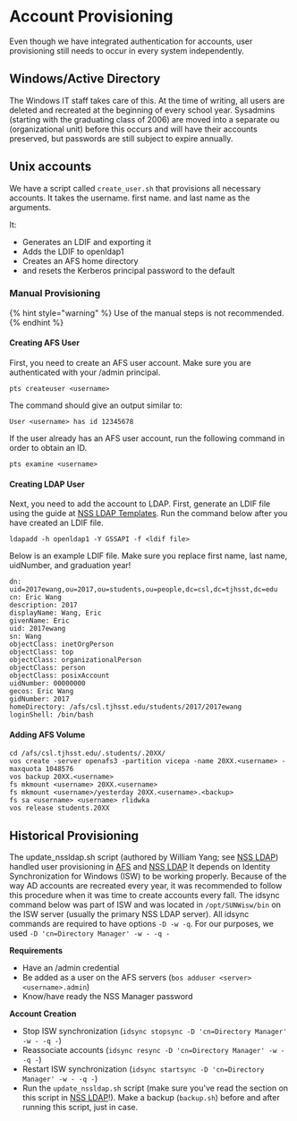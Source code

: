 # Account Provisioning

Even though we have integrated authentication for accounts, user provisioning still needs to occur in every system independently.

## Windows/Active Directory

The Windows IT staff takes care of this. At the time of writing, all users are deleted and recreated at the beginning of every school year. Sysadmins \(starting with the graduating class of 2006\) are moved into a separate ou \(organizational unit\) before this occurs and will have their accounts preserved, but passwords are still subject to expire annually.

## Unix accounts

We have a script called `create_user.sh` that provisions all necessary accounts.  It takes the username. first name. and last name as the arguments.

It:

* Generates an LDIF and exporting it
* Adds the LDIF to openldap1
* Creates an AFS home directory
* and resets the Kerberos principal password to the default

### Manual Provisioning

{% hint style="warning" %}
Use of the manual steps is not recommended.
{% endhint %}

#### Creating AFS User

First, you need to create an AFS user account. Make sure you are authenticated with your /admin principal.

```text
pts createuser <username>
```

The command should give an output similar to:

```text
User <username> has id 12345678
```

If the user already has an AFS user account, run the following command in order to obtain an ID.

```text
pts examine <username>
```

#### Creating LDAP User

Next, you need to add the account to LDAP. First, generate an LDIF file using the guide at [NSS LDAP Templates](https://github.com/tjcsl/gitbook/tree/0ed8086a38339b7cf231d8d987eae570d21ccd8f/technologies/aauthentication/nss-ldap/templates.md). Run the command below after you have created an LDIF file.

```text
ldapadd -h openldap1 -Y GSSAPI -f <ldif file>
```

Below is an example LDIF file. Make sure you replace first name, last name, uidNumber, and graduation year!

```text
dn: uid=2017ewang,ou=2017,ou=students,ou=people,dc=csl,dc=tjhsst,dc=edu
cn: Eric Wang
description: 2017
displayName: Wang, Eric
givenName: Eric
uid: 2017ewang
sn: Wang
objectClass: inetOrgPerson
objectClass: top
objectClass: organizationalPerson
objectClass: person
objectClass: posixAccount
uidNumber: 00000000
gecos: Eric Wang
gidNumber: 2017
homeDirectory: /afs/csl.tjhsst.edu/students/2017/2017ewang
loginShell: /bin/bash
```

#### Adding AFS Volume

```text
cd /afs/csl.tjhsst.edu/.students/.20XX/
vos create -server openafs3 -partition vicepa -name 20XX.<username> -maxquota 1048576
vos backup 20XX.<username>
fs mkmount <username> 20XX.<username>
fs mkmount <username>/yesterday 20XX.<username>.<backup>
fs sa <username> <username> rlidwka
vos release students.20XX
```

## Historical Provisioning

The update\_nssldap.sh script \(authored by William Yang; see [NSS LDAP](https://github.com/tjcsl/gitbook/tree/0ed8086a38339b7cf231d8d987eae570d21ccd8f/technologies/authentication/nss-ldap/README.md)\) handled user provisioning in [AFS](../technologies/storage/afs/) and [NSS LDAP](https://github.com/tjcsl/gitbook/tree/0ed8086a38339b7cf231d8d987eae570d21ccd8f/technologies/authentication/nss-ldap/README.md) It depends on Identity Synchronization for Windows \(ISW\) to be working properly. Because of the way AD accounts are recreated every year, it was recommended to follow this procedure when it was time to create accounts every fall. The idsync command below was part of ISW and was located in `/opt/SUNWisw/bin` on the ISW server \(usually the primary NSS LDAP server\). All idsync commands are required to have options `-D -w -q`. For our purposes, we used `-D 'cn=Directory Manager' -w - -q -`

**Requirements**

* Have an /admin credential
* Be added as a user on the AFS servers \(`bos adduser <server> <username>.admin`\)
* Know/have ready the NSS Manager password



**Account Creation**

* Stop ISW synchronization \(`idsync stopsync -D 'cn=Directory Manager' -w - -q -`\)
* Reassociate accounts \(`idsync resync -D 'cn=Directory Manager' -w - -q -`\)
* Restart ISW synchronization \(`idsync startsync -D 'cn=Directory Manager' -w - -q -`\)
* Run the `update_nssldap.sh` script \(make sure you've read the section on this script in [NSS LDAP](https://github.com/tjcsl/gitbook/tree/0ed8086a38339b7cf231d8d987eae570d21ccd8f/technologies/authentication/nss-ldap/README.md)!\). Make a backup \(`backup.sh`\) before and after running this script, just in case.



